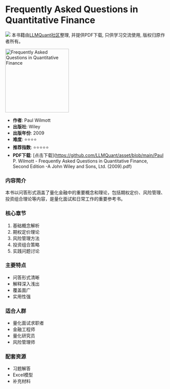 # Frequently Asked Questions in Quantitative Finance

![](https://fastly.jsdelivr.net/gh/bucketio/img3@main/2024/09/04/1725464231869-e0b2f727-2a0f-4270-bf6c-31ddc350426a.gif)
本书籍由[LLMQuant社区](https://llmquant.com/)整理, 并提供PDF下载, 只供学习交流使用, 版权归原作者所有。

<img src="cover.jpg" alt="Frequently Asked Questions in Quantitative Finance" width="200"/>

- **作者**: Paul Wilmott
- **出版社**: Wiley
- **出版年份**: 2009
- **难度**: ⭐⭐⭐⭐
- **推荐指数**: ⭐⭐⭐⭐⭐
- **PDF下载**: [点击下载](https://github.com/LLMQuant/asset/blob/main/Paul P. Wilmott - Frequently Asked Questions in Quantitative Finance, Second Edition  -A John Wiley and Sons, Ltd. (2009).pdf)

### 内容简介

本书以问答形式涵盖了量化金融中的重要概念和理论，包括期权定价、风险管理、投资组合理论等内容，是量化面试和日常工作的重要参考书。

### 核心章节

1. 基础概念解析
2. 期权定价理论
3. 风险管理方法
4. 投资组合策略
5. 实践问题讨论

### 主要特点

- 问答形式清晰
- 解释深入浅出
- 覆盖面广
- 实用性强

### 适合人群

- 量化面试求职者
- 金融工程师
- 量化研究员
- 风险管理师

### 配套资源

- 习题解答
- Excel模型
- 补充材料
